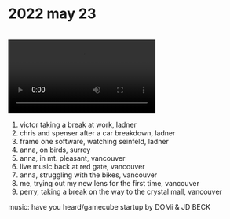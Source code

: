 # 2022 may 23

<br>

<video controls>
    <source src="../../vid/22-05-23_144.mp4" type="video/mp4">
</video>

1. victor taking a break at work, ladner
2. chris and spenser after a car breakdown, ladner
3. frame one software, watching seinfeld, ladner
4. anna, on birds, surrey
5. anna, in mt. pleasant, vancouver
6. live music back at red gate, vancouver
7. anna, struggling with the bikes, vancouver
8. me, trying out my new lens for the first time, vancouver
9. perry, taking a break on the way to the crystal mall, vancouver

music: have you heard/gamecube startup by DOMi & JD BECK
